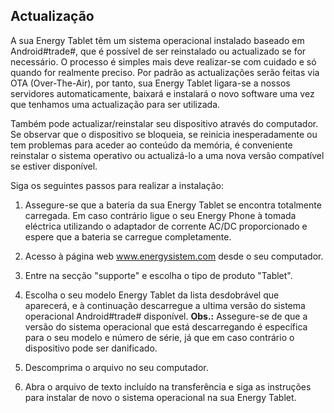 ## Actualização

A sua Energy Tablet têm um sistema operacional instalado baseado em Android#trade#, que é possível de ser reinstalado ou actualizado se for necessário. O processo é simples mais deve realizar-se com cuidado e só quando for realmente preciso. Por padrão as actualizações serão feitas via OTA (Over-The-Air), por tanto, sua Energy Tablet ligara-se a nossos servidores automaticamente, baixará e instalará o novo software uma vez que tenhamos uma actualização para ser utilizada.  

Também pode actualizar/reinstalar seu dispositivo através do computador. Se observar que o dispositivo se bloqueia, se reinicia inesperadamente ou tem problemas para aceder ao conteúdo da memória, é conveniente reinstalar o sistema operativo ou actualizá-lo a uma nova versão compatível se estiver disponível.

Siga os seguintes passos para realizar a instalação:

1. Assegure-se que a bateria da sua Energy Tablet se encontra totalmente carregada. Em caso contrário ligue o seu Energy Phone à tomada eléctrica utilizando o adaptador de corrente AC/DC proporcionado e espere que a bateria se carregue completamente. 

2. Acesso à página web www.energysistem.com desde o seu computador. 

3. Entre na secção "supporte" e escolha o tipo de produto "Tablet".

4. Escolha o seu modelo Energy Tablet da lista desdobrável que aparecerá, e à continuação descarregue a ultima versão do sistema operacional Android#trade# disponível.
**Obs.:** 
Assegure-se de que a versão do sistema operacional que está descarregando é específica para o seu modelo e número de série, já que em caso contrário o dispositivo pode ser danificado. 

5. Descomprima o arquivo no seu computador.

6. Abra o arquivo de texto incluído na transferência e siga as instruções para instalar de novo o sistema operacional na sua Energy Tablet. 
